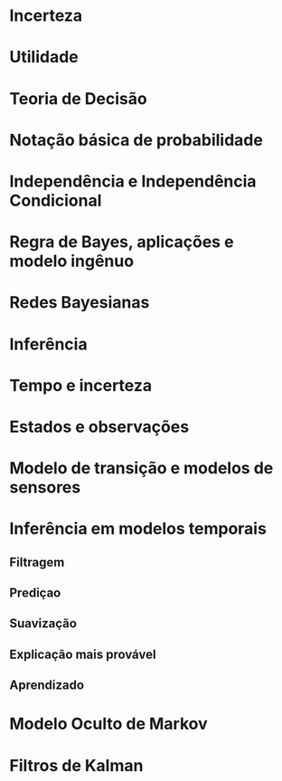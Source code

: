 # Incerteza
# Utilidade
# Teoria de Decisão
# Notação básica de probabilidade
# Independência e Independência Condicional
# Regra de Bayes, aplicações e modelo ingênuo
# Redes Bayesianas
# Inferência
# Tempo e incerteza
# Estados e observações
# Modelo de transição e modelos de sensores
# Inferência em modelos temporais
## Filtragem
## Prediçao
## Suavização
## Explicação mais provável
## Aprendizado
# Modelo Oculto de Markov
# Filtros de Kalman

